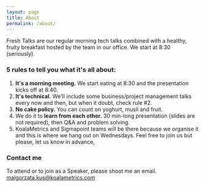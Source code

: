 ```yaml
---
layout: page
title: About
permalink: /about/
---
```


Fresh Talks are our regular morning tech talks combined with a healthy, fruity breakfast hosted by the team in our office. We start at 8:30 (seriously).

### 5 rules to tell you what it's all about:

1. **It's a morning meeting.** We start eating at 8:30 and the presentation kicks off at 8:40.
2. **It's technical.** We'll include some business/project management talks every now and then, but when it doubt, check rule #2.
3. **No cake policy.** You can count on yoghurt, musli and fruit.
4. We do it to **learn from each other.** 30 min-long presentation (slides are not required), then Q&A and problem solving.
5. KoalaMetrics and Sigmapoint teams will be there because we organise it and this is where we hang out on Wednesdays. Feel free to join us but please, let us know in advance,

###  Contact me
To attend or to join as a Speaker, please shoot me an email.
[malgorzata.kus@koalametrics.com](mailto:malgorzata.kus@koalametrics.com)
